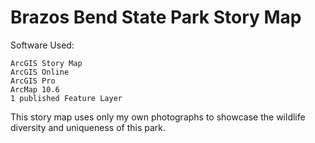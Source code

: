 # Brazos Bend State Park Story Map

Software Used:

	ArcGIS Story Map    
	ArcGIS Online    
	ArcGIS Pro    
	ArcMap 10.6    
	1 published Feature Layer    

This story map uses only my own photographs to showcase the wildlife diversity and uniqueness of this park.